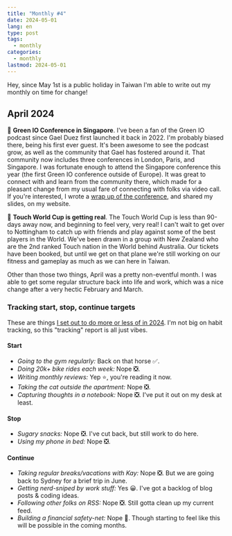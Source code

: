 ```yaml
---
title: "Monthly #4"
date: 2024-05-01
lang: en
type: post
tags:
  - monthly
categories:
  - monthly
lastmod: 2024-05-01
---
```


Hey, since May 1st is a public holiday in Taiwan I'm able to write out my monthly on time for change!

## April 2024

💚 **Green IO Conference in Singapore**. I've been a fan of the Green IO podcast since Gael Duez first launched it back in 2022. I'm probably biased there, being his first ever guest. It's been awesome to see the podcast grow, as well as the community that Gael has fostered around it. That community now includes three conferences in London, Paris, and Singapore. I was fortunate enough to attend the Singapore conference this year (the first Green IO conference outside of Europe). It was great to connect with and learn from the community there, which made for a pleasant change from my usual fare of connecting with folks via video call. If you're interested, I wrote a [wrap up of the conference](https://fershad.com/writing/speaking-about-green-it-in-asia-2024/), and shared my slides, on my website.

🏉 **Touch World Cup is getting real**. The Touch World Cup is less than 90-days away now, and beginning to feel very, very real! I can't wait to get over to Nottingham to catch up with friends and play against some of the best players in the World. We've been drawn in a group with New Zealand who are the 2nd ranked Touch nation in the World behind Australia. Our tickets have been booked, but until we get on that plane we're still working on our fitness and gameplay as much as we can here in Taiwan.

Other than those two things, April was a pretty non-eventful month. I was able to get some regular structure back into life and work, which was a nice change after a very hectic February and March.

### Tracking start, stop, continue targets

These are things [I set out to do more or less of in 2024](https://qt.fershad.com/writing/start-stop-continue-2024/). I'm not big on habit tracking, so this "tracking" report is all just vibes.

#### **Start**

- _Going to the gym regularly:_ Back on that horse ✅.
- _Doing 20k+ bike rides each week:_ Nope ❎.
- _Writing monthly reviews:_ Yep ⭐, you're reading it now.
- _Taking the cat outside the apartment:_ Nope ❎.
- _Capturing thoughts in a notebook:_ Nope ❎. I've put it out on my desk at least.

#### **Stop**

- _Sugary snacks:_ Nope ❎. I've cut back, but still work to do here.
- _Using my phone in bed:_ Nope ❎.

#### **Continue**

- _Taking regular breaks/vacations with Kay:_ Nope ❎. But we are going back to Sydney for a brief trip in June.
- _Getting nerd-sniped by work stuff:_ Yes 😀. I've got a backlog of blog posts & coding ideas.
- _Following other folks on RSS:_ Nope ❎. Still gotta clean up my current feed.
- _Building a financial safety-net:_ Nope 🙁. Though starting to feel like this will be possible in the coming months.
